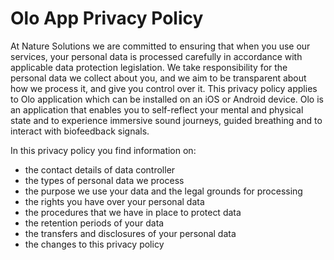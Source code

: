 # Olo App Privacy Policy


At Nature Solutions we are committed to ensuring that when you use our services, your personal data is processed carefully in accordance with applicable data protection legislation. We take responsibility for the personal data we collect about you, and we aim to be transparent about how we process it, and give you control over it. This privacy policy applies to Olo application which can be installed on an iOS or Android device. Olo is an application that enables you to self-reflect your mental and physical state and to experience immersive sound journeys, guided breathing and to interact with biofeedback signals. 

In this privacy policy you find information on:
- the contact details of data controller
- the types of personal data we process
- the purpose we use your data and the legal grounds for processing
- the rights you have over your personal data
- the procedures that we have in place to protect data
- the retention periods of your data
- the transfers and disclosures of your personal data
- the changes to this privacy policy
